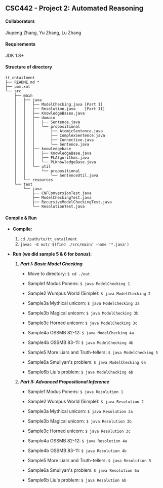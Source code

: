 ## CSC442 - Project 2: Automated Reasoning



#### Collaborators

Jiupeng Zhang, Yu Zhang, Lu Zhang

#### Requirements

JDK 1.8+

#### Structure of directory

```shell
tt_entailment
├── README.md *
├── pom.xml
└── src
    ├── main
    │   ├── java
    │   │   ├── ModelChecking.java [Part I]
    │   │   ├── Resolution.java    [Part II]
    │   │   ├── KnowledgeBases.java
    │   │   ├── domain
    │   │   │   ├── Sentence.java
    │   │   │   └── propositional
    │   │   │       ├── AtomicSentence.java
    │   │   │       ├── ComplexSentence.java
    │   │   │       ├── Connective.java
    │   │   │       └── Sentence.java
    │   │   ├── knowledgebase
    │   │   │   ├── KnowledgeBase.java
    │   │   │   ├── PLAlgorithms.java
    │   │   │   └── PLKnowledgeBase.java
    │   │   └── util
    │   │       └── propositional
    │   │           └── SentenceUtil.java
    │   └── resources
    └── test
        └── java
            ├── CNFConversionTest.java
            ├── ModelCheckingTest.java
            ├── RecursiveModelCheckingTest.java
            └── ResolutionTest.java 
```



#### Compile & Run

- **Compile:**

  1. `cd /path/to/tt_entailment`
  2. `javac -d out/ $(find ./src/main/ -name '*.java')`


- **Run (we did sample 5 & 6 for *bonus*):**

  1. ***Part I: Basic Model Checking***

     - Move to directory:					`$ cd ./out`

     - Sample1 Modus Ponens: 				`$ java ModelChecking 1`

     - Sample2 Wumpus World (Simple):		`$ java ModelChecking 2`

     - Sample3a Mythical unicorn:			`$ java ModelChecking 3a`

     - Sample3b Magical unicorn: 			`$ java ModelChecking 3b`

     - Sample3c Horned unicorn:			`$ java ModelChecking 3c`

     - Sample4a OSSMB 82-12:				`$ java ModelChecking 4a`

     - Sample4b OSSMB 83-11:				`$ java ModelChecking 4b`

     - Sample5 More Liars and Truth-tellers:  `$ java ModelChecking 5`

     - Sample6a Smullyan's problem:			`$ java ModelChecking 6a`

     - Sample6b Liu's problem: 				`$ java ModelChecking 6b`

  2. ***Part II: Advanced Propositional Inference***

     - Sample1 Modus Ponens:				`$ java Resolution 1`

     - Sample2 Wumpus World (Simple):		`$ java Resolution 2`

     - Sample3a Mythical unicorn:			`$ java Resolution 3a`

     - Sample3b Magical unicorn:			`$ java Resolution 3b`

     - Sample3c Horned unicorn:			`$ java Resolution 3c`

     - Sample4a OSSMB 82-12:				`$ java Resolution 4a`

     - Sample4b OSSMB 83-11:				`$ java Resolution 4b`

     - Sample5 More Liars and Truth-tellers:	`$ java Resolution 5`

     - Sample6a Smullyan's problem:			`$ java Resolution 6a`

     - Sample6b Liu's problem:				`$ java Resolution 6b`


